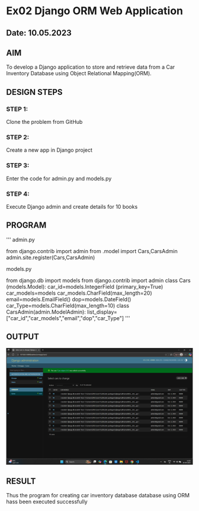 # Ex02 Django ORM Web Application
## Date: 10.05.2023

## AIM
To develop a Django application to store and retrieve data from a Car Inventory Database using Object Relational Mapping(ORM).

## DESIGN STEPS

### STEP 1:
Clone the problem from GitHub

### STEP 2:
Create a new app in Django project

### STEP 3:
Enter the code for admin.py and models.py

### STEP 4:
Execute Django admin and create details for 10 books

## PROGRAM
'''
admin.py

from django.contrib import admin
from .model import Cars,CarsAdmin
admin.site.register(Cars,CarsAdmin)

models.py

from django.db import models
from django.contrib import admin
class Cars (models.Model):
    car_id=models.IntegerField (primary_key=True)
    car_models=models
    car_models.CharField(max_length=20)
    email=models.EmailField()
    dop=models.DateField()
    car_Type=models.CharField(max_length=10)
class CarsAdmin(admin.ModelAdmin):
    list_display=["car_id","car_models","email","dop","car_Type"] 
    '''

## OUTPUT
![alt text](<Screenshot 2025-09-20 132053.png>)


## RESULT
Thus the program for creating car inventory database database using ORM hass been executed successfully
